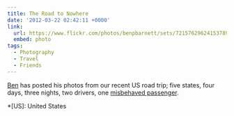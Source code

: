 ```yaml
---
title: The Road to Nowhere
date: '2012-03-22 02:42:11 +0000'
link:
  url: https://www.flickr.com/photos/benpbarnett/sets/72157629624153789/
  embed: photo
tags:
  - Photography
  - Travel
  - Friends
---
```

[Ben][1] has posted his photos from our recent US road trip; five states, four days, three nights, two drivers, one [misbehaved passenger][2].

[1]: http://benbarnett.net/
[2]: http://andyhume.net/

*[US]: United States
